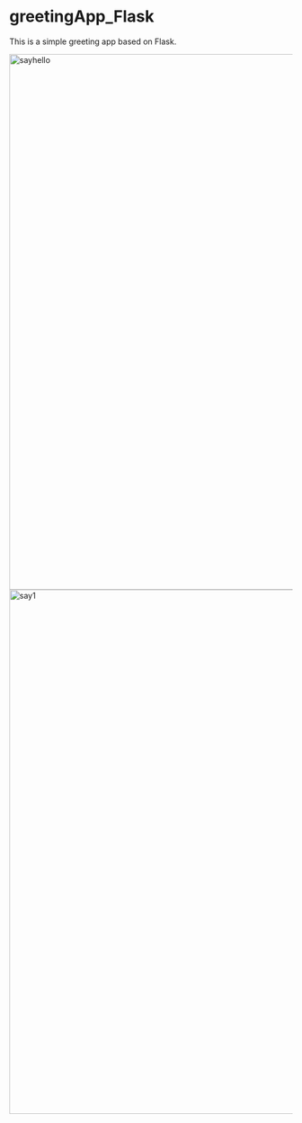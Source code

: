 # greetingApp_Flask
This is a simple greeting app based on Flask. 



<img width="953" alt="sayhello" src="https://user-images.githubusercontent.com/32399569/135631340-11d32c50-a4eb-46f8-9ca9-efebcbc287d1.PNG">

<img width="933" alt="say1" src="https://user-images.githubusercontent.com/32399569/135631693-6a0c2342-a008-40f3-9294-2703d1a7a4fa.PNG">





